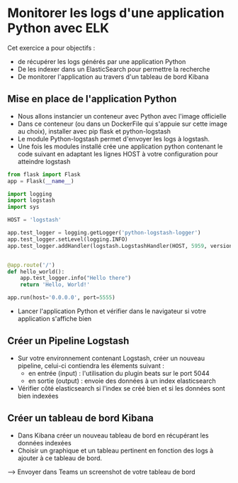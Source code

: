 # Monitorer les logs d'une application Python avec ELK

Cet exercice a pour objectifs :
* de récupérer les logs générés par une application Python
* De les indexer dans un ElasticSearch pour permettre la recherche
* De monitorer l'application au travers d'un tableau de bord Kibana


## Mise en place de l'application Python

* Nous allons instancier un conteneur avec Python avec l'image officielle
* Dans ce conteneur (ou dans un DockerFile qui s'appuie sur cette image au choix), installer avec pip flask et python-logstash
* Le module Python-logstash permet d'envoyer les logs à logstash. 
* Une fois les modules installé crée une application python contenant le code suivant en adaptant les lignes HOST à votre configuration pour atteindre logstash  
```python
from flask import Flask
app = Flask(__name__)

import logging
import logstash
import sys

HOST = 'logstash'

app.test_logger = logging.getLogger('python-logstash-logger')
app.test_logger.setLevel(logging.INFO)
app.test_logger.addHandler(logstash.LogstashHandler(HOST, 5959, version=1))


@app.route('/')
def hello_world():
    app.test_logger.info("Hello there")
    return 'Hello, World!'

app.run(host='0.0.0.0', port=5555)
```
* Lancer l'application Python et vérifier dans le navigateur si votre application s'affiche bien

## Créer un Pipeline Logstash

* Sur votre environnement contenant Logstash, créer un nouveau pipeline, celui-ci contiendra les élements suivant : 
  * en entrée (input) : l'utilisation du plugin beats sur le port 5044 
  * en sortie (output) : envoie des données à un index elasticsearch
* Vérifier côté elasticsearch si l'index se créé bien et si les données sont bien indexées

## Créer un tableau de bord Kibana 

* Dans Kibana créer un nouveau tableau de bord en récupérant les données indexées
* Choisir un graphique et un tableau pertinent en fonction des logs à ajouter à ce tableau de bord.

--> Envoyer dans Teams un screenshot de votre tableau de bord
